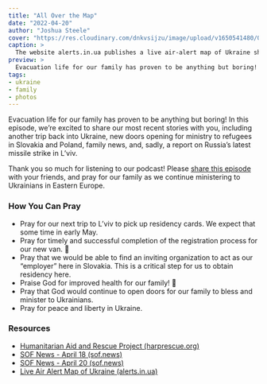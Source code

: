 ```yaml
---
title: "All Over the Map"
date: "2022-04-20"
author: "Joshua Steele"
cover: "https://res.cloudinary.com/dnkvsijzu/image/upload/v1650541480/OFReport/2022-04-20-all-over-the-map/air-alert-map-ua_wzwxmn.jpg"
caption: >
  The website alerts.in.ua publishes a live air-alert map of Ukraine showing which oblasts are currently under threat of aerial bombardment. This is the map we saw in the early morning hours of April 18 when multiple Russian missiles struck our city.
preview: >
  Evacuation life for our family has proven to be anything but boring! In this episode, we’re excited to share our most recent stories with you, including another trip back into Ukraine, new doors opening for ministry to refugees in Slovakia and Poland, family news, and, sadly, a report on Russia’s latest missile strike in L’viv.
tags:
- ukraine
- family
- photos
---
```


Evacuation life for our family has proven to be anything but boring! In this episode, we’re excited to share our most recent stories with you, including another trip back into Ukraine, new doors opening for ministry to refugees in Slovakia and Poland, family news, and, sadly, a report on Russia’s latest missile strike in L’viv.

Thank you so much for listening to our podcast! Please [share this episode](https://podcasts.apple.com/us/podcast/journey-to-ukraine/id1613710582) with your friends, and pray for our family as we continue ministering to Ukrainians in Eastern Europe.

<article-spacer />

<div id="buzzsprout-player-10477856"></div><script src="https://www.buzzsprout.com/1953515/10477856-all-over-the-map.js?container_id=buzzsprout-player-10477856&player=small" type="text/javascript" charset="utf-8"></script>

### How You Can Pray

- Pray for our next trip to L’viv to pick up residency cards. We expect that some time in early May.
- Pray for timely and successful completion of the registration process for our new van. 🚌
- Pray that we would be able to find an inviting organization to act as our “employer” here in Slovakia. This is a critical step for us to obtain residency here.
- Praise God for improved health for our family! 🥳
- Pray that God would continue to open doors for our family to bless and minister to Ukrainians.
- Pray for peace and liberty in Ukraine.

### Resources

- [Humanitarian Aid and Rescue Project (harprescue.org)](https://www.harprescue.org/)
- [SOF News - April 18 (sof.news)](https://sof.news/ukraine/20220418/)
- [SOF News - April 20 (sof.news)](https://sof.news/ukraine/20220420/)
- [Live Air Alert Map of Ukraine (alerts.in.ua)](https://alerts.in.ua/)

<article-callout content="Keep scrolling for more photos from our life in Slovakia!" />

<article-image publicId="OFReport/2022-04-20-all-over-the-map/josh-kels-lviv_oqukpe" height="768" caption="Spending time with my best girl in my favorite city. We love L’viv! ❤️ 🇺🇦" />

<article-image publicId="OFReport/2022-04-20-all-over-the-map/tanya-group-poland_sx0zwd" width="768" caption="We gave Tanya and her kids a ride out of Ukraine to Krakow, Poland. It was great to get to know them better along the way!" />

<article-image publicId="OFReport/2022-04-20-all-over-the-map/kelsie-khrystya_odbkvp" width="768" caption="While in Krakow, we got to spend some time with our dear friend from L’viv, Khrystya!" />

<article-image publicId="OFReport/2022-04-20-all-over-the-map/polish-mag-cover_r8ksfu" height="768" caption="On our way through Poland, we stopped at a gas station where I snapped a photo of this magazine cover. The title of the magazine (top left) is “Our History”. The main story title (left side under Lenin’s arm) says, “Putin ‘liberated’ Ukraine like Stalin did Poland in 1939.” At the bottom of the cover is the word “Aggressors”." />

<article-image publicId="OFReport/2022-04-20-all-over-the-map/telegram-thread_pyyith" height="768" caption="This is a screen grab from one of our Telegram channels as the missile attack unfolded Monday morning.<br>6:44AM Warning! Air alarm!<br>7:33AM Explosions are heard in L’viv. Stay in the shelters!<br>7:42AM The air alarm is ongoing. Remain in the shelters! [Further instructions]<br>7:48AM Preliminary information indicates 4 missile strikes. Remain in the shelters!<br>7:51AM 5 guided missile strikes in L’viv. The relevant emergency services are responding. We are trying to obtain more detailed information. — Sadoviy (Mayor of L’viv)" />

<article-image publicId="OFReport/2022-04-20-all-over-the-map/lviv-garage-before_thamet" width="768" caption="The car garage *before* the missile attack on April 18." />

<article-image publicId="OFReport/2022-04-20-all-over-the-map/lviv-garage-after_hwbtbo" width="768" caption="The car garage *after* the missile attack on April 18." />

<article-image publicId="OFReport/2022-04-20-all-over-the-map/lviv-garage-3_trj422" width="768" caption="Emergency services on site" />

<article-image publicId="OFReport/2022-04-20-all-over-the-map/lviv-garage-1_mdj6i5" width="768" caption="7 people lost their lives in the attack, and 11 were injured." />

<article-image publicId="OFReport/2022-04-20-all-over-the-map/lviv-garage-2_vjxse5" width="768" caption="Over 40 vehicles were destroyed as a result of the strike." />

<article-image publicId="OFReport/2022-04-20-all-over-the-map/camp-zilina-1_iidvze" width="768" caption="Last Tuesday, we made our first visit to “Camp Žilina” where we chatted with several different Ukrainian families." />

<article-image publicId="OFReport/2022-04-20-all-over-the-map/camp-zilina-2_tqty4b" height="768" caption="We recorded interviews with them as they told us their stories of how they fled their homes in the face of Russian aggression." />

<article-image publicId="OFReport/2022-04-20-all-over-the-map/camp-zilina-3_hx6bgc" height="768" caption="As always, Hosanna made new friends! God has given her a gift for connecting with people, especially younger kids." />

<article-image publicId="OFReport/2022-04-20-all-over-the-map/podcast-tent-1_asxci5" height="768" caption="When I was a kid, I built blanket tents." />

<article-image publicId="OFReport/2022-04-20-all-over-the-map/podcast-tent-2_itiqmi" height="768" caption="Turns out, I never kicked the habit. 😬" />

<article-image publicId="OFReport/2022-04-20-all-over-the-map/kels-podcast-2_ok77qi" height="768" caption="We don’t have a podcast studio, so we figured out how to improvise using laundry racks and a few blankets. But we do have shiny buttons and knobs. It’s like Star Trek in here! 😅🚀" />

<article-image publicId="OFReport/2022-04-20-all-over-the-map/kels-podcast-1_sckfpm" width="768" caption="This is why I’m always in a good mood for new recording sessions. 💞" />

<article-image publicId="OFReport/2022-04-20-all-over-the-map/kels-birthday-1_xj7crc" height="768" caption="For Kelsie’s birthday, we took a family stroll down to the local ice cream shop." />

<article-image publicId="OFReport/2022-04-20-all-over-the-map/kels-birthday-3_wvjeiw" width="768" caption="Calory-counting can wait. Today everyone gets a cone!" />

<article-image publicId="OFReport/2022-04-20-all-over-the-map/kels-birthday-2_utuprb" width="768" caption="Kathryn and David approve of this family activity! 😋👌🏻" />

<article-image publicId="OFReport/2022-04-20-all-over-the-map/bean-bag-stories_tfivo9" height="768" caption="Family life in Slovakia means lots of stories on the bean bag! 🥰📚" />
